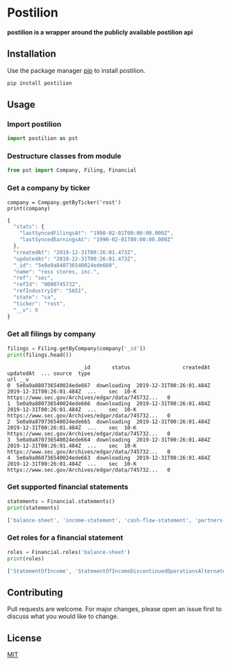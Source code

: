 # Postilion

#### postilion is a wrapper around the publicly available postilion api

## Installation

Use the package manager [pip]() to install postilion.

```bash
pip install postilion
```

## Usage

### Import postilion
```python
import postilion as pst
```

### Destructure classes from module
```python
from pst import Company, Filing, Financial
```

### Get a company by ticker
```
company = Company.getByTicker('rost')
print(company)
```
```javascript
{
  "stats": {
    "lastSyncedFilingsAt": "1990-02-01T00:00:00.000Z",
    "lastSyncedEarningsAt": "1990-02-01T00:00:00.000Z"
  },
  "createdAt": "2019-12-31T00:26:01.473Z",
  "updatedAt": "2019-12-31T00:26:01.473Z",
  "_id": "5e0a9a840736540024ede660",
  "name": "ross stores, inc.",
  "ref": "sec",
  "refId": "0000745732",
  "refIndustryId": "5651",
  "state": "ca",
  "ticker": "rost",
  "__v": 0
}
```

### Get all filings by company
```python
filings = Filing.getByCompany(company['_id'])
print(filings.head())
```
```console
                        _id       status                 createdAt                 updatedAt  ... source  type                                                url __v
0  5e0a9a880736540024ede667  downloading  2019-12-31T00:26:01.484Z  2019-12-31T00:26:01.484Z  ...    sec  10-K  https://www.sec.gov/Archives/edgar/data/745732...   0
1  5e0a9a880736540024ede666  downloading  2019-12-31T00:26:01.484Z  2019-12-31T00:26:01.484Z  ...    sec  10-K  https://www.sec.gov/Archives/edgar/data/745732...   0
2  5e0a9a870736540024ede665  downloading  2019-12-31T00:26:01.484Z  2019-12-31T00:26:01.484Z  ...    sec  10-K  https://www.sec.gov/Archives/edgar/data/745732...   0
3  5e0a9a870736540024ede664  downloading  2019-12-31T00:26:01.484Z  2019-12-31T00:26:01.484Z  ...    sec  10-K  https://www.sec.gov/Archives/edgar/data/745732...   0
4  5e0a9a860736540024ede663  downloading  2019-12-31T00:26:01.484Z  2019-12-31T00:26:01.484Z  ...    sec  10-K  https://www.sec.gov/Archives/edgar/data/745732...   0
```

### Get supported financial statements
```python
statements = Financial.statements()
print(statements)
```
```javascript
['balance-sheet', 'income-statement', 'cash-flow-statement', 'partners-capital-statement', 'financial-services']
```

### Get roles for a financial statement
```python
roles = Financial.roles('balance-sheet')
print(roles)
```
```javascript
['StatementOfIncome', 'StatementOfIncomeDiscontinuedOperationsAlternate', 'StatementOfIncomeFirstAlternative', 'StatementOfOtherComprehensiveIncome', 'StatementOfOtherComprehensiveIncomeAlternative', 'StatementOfOtherComprehensiveIncomeFouthAlternative', 'StatementOfOtherComprehensiveIncomeSecondAlternative', 'StatementOfOtherComprehensiveIncomeThirdAlternative', 'ReceivablesLoansNotesReceivableAndOthers', 'ReceivablesLoansNotesReceivableAndOthersLoansAlternate', 'RetirementBenefitsTmp011', 'RetirementBenefitsTmp012', 'RetirementBenefitsTmp02', 'RetirementBenefitsTmp03', 'RetirementBenefitsTmp04', 'RetirementBenefitsTmp041', 'RetirementBenefitsTmp05', 'RetirementBenefitsTmp06', 'RetirementBenefitsTmp07', 'RetirementBenefitsTmp08', 'RetirementBenefitsTmp09']
```

## Contributing
Pull requests are welcome. For major changes, please open an issue first to discuss what you would like to change.

## License
[MIT](https://choosealicense.com/licenses/mit/)


